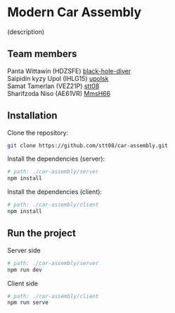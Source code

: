 # Modern Car Assembly
(description)

## Team members
Panta Wittawin (HDZSFE) [black-hole-diver](https://github.com/black-hole-diver)  
Saipidin kyzy Upol (IHLG15) [upolsk](https://github.com/upolsk)  
Samat Tamerlan (VEZ21P) [stt08](https://github.com/stt08)  
Sharifzoda Niso (AE61VR) [MmsH66](https://github.com/MmsH66)  

## Installation
Clone the repository:
```bash
git clone https://github.com/stt08/car-assembly.git
```
Install the dependencies (server):
```bash
# path: ./car-assembly/server
npm install
```
Install the dependencies (client):
```bash
# path: ./car-assembly/client
npm install
```

## Run the project
Server side
```bash
# path: ./car-assembly/server
npm run dev
```
Client side
```bash
# path: ./car-assembly/client
npm run serve
```

